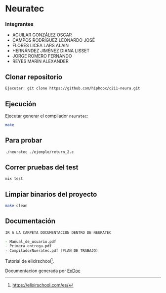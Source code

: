 # Neuratec

### Integrantes

- AGUILAR GONZÁLEZ OSCAR
- CAMPOS RODRÍGUEZ LEONARDO JOSÉ
- FLORES LICEA LARS ALAIN
- HERNÁNDEZ JIMÉNEZ DIANA LISSET
- JORGE ROMERO FERNANDO
- REYES MARÍN ALEXANDER

## Clonar repositorio
```zsh
Ejecutar: git clone https://github.com/hiphoox/c211-neura.git
```

## Ejecución

Ejecutar generar el compilador `neuratec`:

```zsh
make
```

Para probar
---

```zsh
./neuratec ./ejemplo/return_2.c
```

Correr pruebas del test
---

```zsh
mix test
```

Limpiar binarios del proyecto
---

```zsh
make clean

```
Documentación
---

```zsh
IR A LA CARPETA DOCUMENTACIÓN DENTRO DE NEURATEC

- Manual_de_usuario.pdf
- Primera_entrega.pdf
- CompiladorNueratec.pdf (PLAN DE TRABAJO)
```



Tutorial de elixirschool[^1].


Documentacion generada por [ExDoc](https://github.com/elixir-lang/ex_doc)

[^1]: https://elixirschool.com/es/
